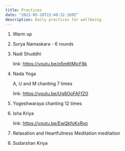 ```yaml
---
title: Practices
date: "2021-05-28T22:40:32.169Z"
description: Daily practices for wellbeing
---
```


1. Warm up
2. Surya Namaskara - 6 rounds
3. Nadi Shuddhi

   link: https://youtu.be/q5m6tMjcF8k

4. Nada Yoga

   A, U and M chanting 7 times

   link: https://youtu.be/Ug8OoFAFfZ0

5. Yogeshwaraya chanting 12 times

6. Isha Kriya

   link: https://youtu.be/EwQkfoKxRvo

7. Relaxation and Heartfullness Meditation meditation

8. Sudarshan Kriya
